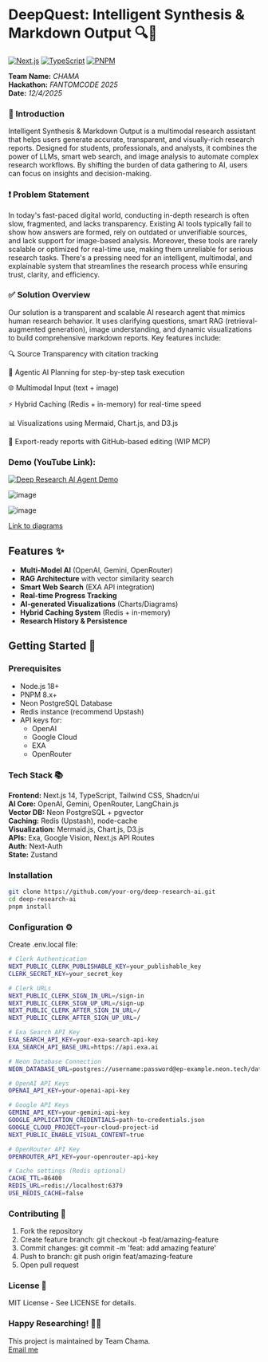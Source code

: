 # DeepQuest: Intelligent Synthesis & Markdown Output 🔍🤖
[![Next.js](https://img.shields.io/badge/Next.js-13.5+-000000?logo=next.js)](https://nextjs.org/)
[![TypeScript](https://img.shields.io/badge/TypeScript-5.2+-3178C6?logo=typescript)](https://www.typescriptlang.org/)
[![PNPM](https://img.shields.io/badge/pnpm-8.x+-F69220?logo=pnpm)](https://pnpm.io/)

**Team Name:** _CHAMA_  
**Hackathon:** _FANTOMCODE 2025_  
**Date:** _12/4/2025_ 

### 🧠 Introduction  
Intelligent Synthesis & Markdown Output is a multimodal research assistant that helps users generate accurate, transparent, and visually-rich research reports. Designed for students, professionals, and analysts, it combines the power of LLMs, smart web search, and image analysis to automate complex research workflows. By shifting the burden of data gathering to AI, users can focus on insights and decision-making.


### ❗ Problem Statement

In today's fast-paced digital world, conducting in-depth research is often slow, fragmented, and lacks transparency. Existing AI tools typically fail to show how answers are formed, rely on outdated or unverifiable sources, and lack support for image-based analysis. Moreover, these tools are rarely scalable or optimized for real-time use, making them unreliable for serious research tasks. There's a pressing need for an intelligent, multimodal, and explainable system that streamlines the research process while ensuring trust, clarity, and efficiency.

### ✅ Solution Overview  

Our solution is a transparent and scalable AI research agent that mimics human research behavior. It uses clarifying questions, smart RAG (retrieval-augmented generation), image understanding, and dynamic visualizations to build comprehensive markdown reports. Key features include:  

🔍 Source Transparency with citation tracking  

🧠 Agentic AI Planning for step-by-step task execution  

🌐 Multimodal Input (text + image)  

⚡ Hybrid Caching (Redis + in-memory) for real-time speed  

📊 Visualizations using Mermaid, Chart.js, and D3.js  

💾 Export-ready reports with GitHub-based editing (WIP MCP)  

### Demo (YouTube Link):   

[![Deep Research AI Agent Demo](https://img.youtube.com/vi/197l6zDGWpg/0.jpg)](https://www.youtube.com/watch?v=197l6zDGWpg)  



![image](https://github.com/user-attachments/assets/4bb3b477-041b-4301-9372-75c47a4405b0)



![image](https://github.com/user-attachments/assets/09c3de70-6e9c-488d-8c00-bcd78762e763)



[Link to diagrams](https://excalidraw.com/#json=FpZpLCIPMwDaXG4fR2RZL,wkmPKRKKAT_55XlcsuiALQ)



## Features ✨

- **Multi-Model AI** (OpenAI, Gemini, OpenRouter)
- **RAG Architecture** with vector similarity search
- **Smart Web Search** (EXA API integration)
- **Real-time Progress Tracking**
- **AI-generated Visualizations** (Charts/Diagrams)
- **Hybrid Caching System** (Redis + in-memory)
- **Research History & Persistence**

## Getting Started 🚀

### Prerequisites

- Node.js 18+
- PNPM 8.x+
- Neon PostgreSQL Database
- Redis instance (recommend Upstash)
- API keys for:
  - OpenAI
  - Google Cloud
  - EXA
  - OpenRouter

### Tech Stack 📚

**Frontend:** Next.js 14, TypeScript, Tailwind CSS, Shadcn/ui   
**AI Core:**	OpenAI, Gemini, OpenRouter, LangChain.js   
**Vector DB:**	Neon PostgreSQL + pgvector   
**Caching:**	Redis (Upstash), node-cache   
**Visualization:**	Mermaid.js, Chart.js, D3.js   
**APIs:**	Exa, Google Vision, Next.js API Routes   
**Auth:**	Next-Auth   
**State:**	Zustand   

### Installation

```bash
git clone https://github.com/your-org/deep-research-ai.git
cd deep-research-ai
pnpm install
```

### Configuration ⚙️

Create .env.local file:
```bash
# Clerk Authentication
NEXT_PUBLIC_CLERK_PUBLISHABLE_KEY=your_publishable_key
CLERK_SECRET_KEY=your_secret_key

# Clerk URLs
NEXT_PUBLIC_CLERK_SIGN_IN_URL=/sign-in
NEXT_PUBLIC_CLERK_SIGN_UP_URL=/sign-up
NEXT_PUBLIC_CLERK_AFTER_SIGN_IN_URL=/
NEXT_PUBLIC_CLERK_AFTER_SIGN_UP_URL=/

# Exa Search API Key
EXA_SEARCH_API_KEY=your-exa-search-api-key
EXA_SEARCH_API_BASE_URL=https://api.exa.ai

# Neon Database Connection
NEON_DATABASE_URL=postgres://username:password@ep-example.neon.tech/database?sslmode=require

# OpenAI API Keys
OPENAI_API_KEY=your-openai-api-key

# Google API Keys
GEMINI_API_KEY=your-gemini-api-key
GOOGLE_APPLICATION_CREDENTIALS=path-to-credentials.json
GOOGLE_CLOUD_PROJECT=your-cloud-project-id
NEXT_PUBLIC_ENABLE_VISUAL_CONTENT=true

# OpenRouter API Key
OPENROUTER_API_KEY=your-openrouter-api-key

# Cache settings (Redis optional)
CACHE_TTL=86400
REDIS_URL=redis://localhost:6379
USE_REDIS_CACHE=false
```

### Contributing 🤝

1. Fork the repository   
2. Create feature branch: git checkout -b feat/amazing-feature   
3. Commit changes: git commit -m 'feat: add amazing feature'   
4. Push to branch: git push origin feat/amazing-feature   
5. Open pull request   

### License 📄
MIT License - See LICENSE for details.    

### Happy Researching! 🧠🔬
This project is maintained by Team Chama.   
[Email me](mailto:abhinabdas004@gmail.com)   

